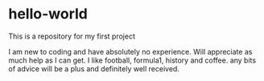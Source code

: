 # hello-world
This is a repository for my first project

I am new to coding and have absolutely no experience. Will appreciate as much help as I can get. 
I like football, formula1, history and coffee. any bits of advice will be a plus and definitely well received.
